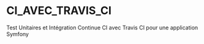 # CI_AVEC_TRAVIS_CI
Test Unitaires et Intégration Continue CI avec Travis CI pour une application Symfony 
